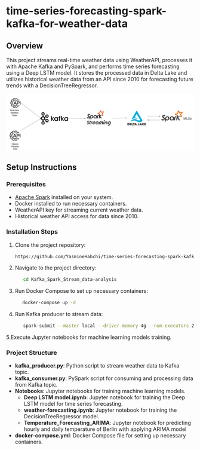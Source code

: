 # time-series-forecasting-spark-kafka-for-weather-data
## Overview

This project streams real-time weather data using WeatherAPI, processes it with Apache Kafka and PySpark, and performs time series forecasting using a Deep LSTM model. It stores the processed data in Delta Lake and utilizes historical weather data from an API since 2010 for forecasting future trends with a DecisionTreeRegressor.

![project workflow](./image/Project_Workflow.png)

## Setup Instructions

### Prerequisites

- [Apache Spark](https://spark.apache.org/) installed on your system.
- Docker installed to run necessary containers.
- WeatherAPI key for streaming current weather data.
- Historical weather API access for data since 2010.

### Installation Steps

1. Clone the project repository:
   ```bash
   https://github.com/YasmineHabchi/time-series-forecasting-spark-kafka-for-weather-data.git
   ```

2. Navigate to the project directory:
   ```bash
      cd Kafka_Spark_Stream_data-analysis
   ```
3. Run Docker Compose to set up necessary containers:
```bash
      docker-compose up -d
   ```
4. Run Kafka producer to stream data:
   ```bash
      spark-submit --master local --driver-memory 4g --num-executors 2 --executor-memory 4g --packages org.apache.spark:spark-sql-kafka-0-10_2.12:3.5.0,io.delta:delta-spark_2.12:3.0.0 Kafka/kafka_consumer.py
   ```
5.Execute Jupyter notebooks for machine learning models training.

### Project Structure
- **kafka_producer.py**: Python script to stream weather data to Kafka topic.
- **kafka_consumer.py**: PySpark script for consuming and processing data from Kafka topic.
- **Notebooks**: Jupyter notebooks for training machine learning models.
   - **Deep LSTM model.ipynb**: Jupyter notebook for training the Deep LSTM model for time series forecasting.
   - **weather-forecasting.ipynb**: Jupyter notebook for training the DecisionTreeRegressor model.
   - **Temperature_Forecasting_ARIMA**: Jupyter notebook for predicting hourly and daily temperature of Berlin with applying ARIMA model
- **docker-compose.yml**: Docker Compose file for setting up necessary containers.
